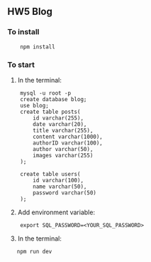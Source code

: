 ## HW5 Blog
### To install
```
    npm install
```
### To start
1. In the terminal:
```
    mysql -u root -p
    create database blog;
    use blog;
    create table posts(
        id varchar(255),
        date varchar(20),
        title varchar(255),
        content varchar(1000),
        authorID varchar(100),
        author varchar(50),
        images varchar(255)
    );

    create table users(
        id varchar(100),
        name varchar(50),
        password varchar(50)
    );
```
2. Add environment variable: 
```
    export SQL_PASSWORD=<YOUR_SQL_PASSWORD>
```
3. In the terminal:
```
   npm run dev
```